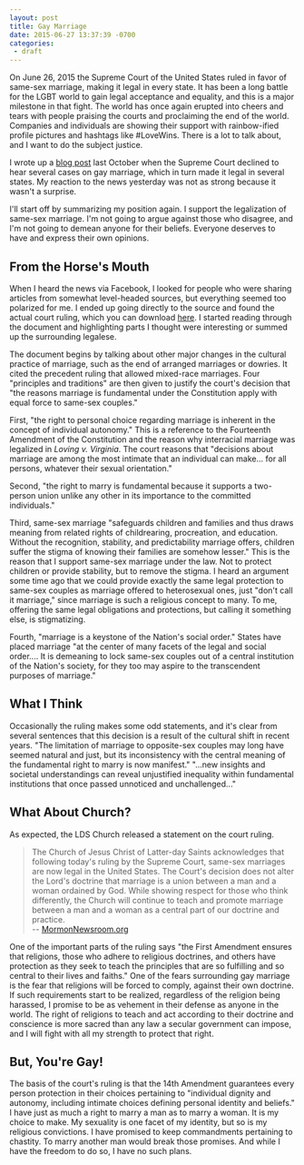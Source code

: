 ```yaml
---
layout: post
title: Gay Marriage
date: 2015-06-27 13:37:39 -0700
categories:
 - draft
---
```



On June 26, 2015 the Supreme Court of the United States ruled in favor of same-sex marriage, making it legal in every state. It has been a long battle for the LGBT world to gain legal acceptance and equality, and this is a major milestone in that fight. The world has once again erupted into cheers and tears with people praising the courts and proclaiming the end of the world. Companies and individuals are showing their support with rainbow-ified profile pictures and hashtags like #LoveWins. There is a lot to talk about, and I want to do the subject justice.

I wrote up a [blog post](/post/gay-marriage) last October when the Supreme Court declined to hear several cases on gay marriage, which in turn made it legal in several states. My reaction to the news yesterday was not as strong because it wasn't a surprise.

I'll start off by summarizing my position again. I support the legalization of same-sex marriage. I'm not going to argue against those who disagree, and I'm not going to demean anyone for their beliefs. Everyone deserves to have and express their own opinions.

## From the Horse's Mouth

When I heard the news via Facebook, I looked for people who were sharing articles from somewhat level-headed sources, but everything seemed too polarized for me. I ended up going directly to the source and found the actual court ruling, which you can download [here](http://www.supremecourt.gov/opinions/14pdf/14-556_3204.pdf). I started reading through the document and highlighting parts I thought were interesting or summed up the surrounding legalese.

The document begins by talking about other major changes in the cultural practice of marriage, such as the end of arranged marriages or dowries. It cited the precedent ruling that allowed mixed-race marriages. Four "principles and traditions" are then given to justify the court's decision that "the reasons marriage is fundamental under the Constitution apply with equal force to same-sex couples."

First, "the right to personal choice regarding marriage is inherent in the concept of individual autonomy." This is a reference to the Fourteenth Amendment of the Constitution and the reason why interracial marriage was legalized in *Loving v. Virginia*. The court reasons that "decisions about marriage are among the most intimate that an individual can make... for all persons, whatever their sexual orientation."

Second, "the right to marry is fundamental because it supports a two-person union unlike any other in its importance to the committed individuals."

Third, same-sex marriage "safeguards children and families and thus draws meaning from related rights of childrearing, procreation, and education. Without the recognition, stability, and predictability marriage offers, children suffer the stigma of knowing their families are somehow lesser." This is the reason that I support same-sex marriage under the law. Not to protect children or provide stability, but to remove the stigma. I heard an argument some time ago that we could provide exactly the same legal protection to same-sex couples as marriage offered to heterosexual ones, just "don't call it marriage," since marriage is such a religious concept to many. To me, offering the same legal obligations and protections, but calling it something else, is stigmatizing.

Fourth, "marriage is a keystone of the Nation's social order." States have placed marriage "at the center of many facets of the legal and social order.... It is demeaning to lock same-sex couples out of a central institution of the Nation's society, for they too may aspire to the transcendent purposes of marriage."

## What I Think

Occasionally the ruling makes some odd statements, and it's clear from several sentences that this decision is a result of the cultural shift in recent years. "The limitation of marriage to opposite-sex couples may long have seemed natural and just, but its inconsistency with the central meaning of the fundamental right to marry is now manifest." "...new insights and societal understandings can reveal unjustified inequality within fundamental institutions that once passed unnoticed and unchallenged..."

## What About Church?

As expected, the LDS Church released a statement on the court ruling.


> The Church of Jesus Christ of Latter-day Saints acknowledges that following today's ruling by the Supreme Court, same-sex marriages are now legal in the United States. The Court's decision does not alter the Lord's doctrine that marriage is a union between a man and a woman ordained by God. While showing respect for those who think differently, the Church will continue to teach and promote marriage between a man and a woman as a central part of our doctrine and practice.  
> -- [MormonNewsroom.org](http://www.mormonnewsroom.org/article/supreme-court-decision-will-not-alter-doctrine-on-marriage)

One of the important parts of the ruling says "the First Amendment ensures that religions, those who adhere to religious doctrines, and others have protection as they seek to teach the principles that are so fulfilling and so central to their lives and faiths." One of the fears surrounding gay marriage is the fear that religions will be forced to comply, against their own doctrine. If such requirements start to be realized, regardless of the religion being harassed, I promise to be as vehement in their defense as anyone in the world. The right of religions to teach and act according to their doctrine and conscience is more sacred than any law a secular government can impose, and I will fight with all my strength to protect that right.

## But, You're Gay!

The basis of the court's ruling is that the 14th Amendment guarantees every person protection in their choices pertaining to "individual dignity and autonomy, including intimate choices defining personal identity and beliefs." I have just as much a right to marry a man as to marry a woman. It is my choice to make. My sexuality is one facet of my identity, but so is my religious convictions. I have promised to keep commandments pertaining to chastity. To marry another man would break those promises. And while I have the freedom to do so, I have no such plans.



